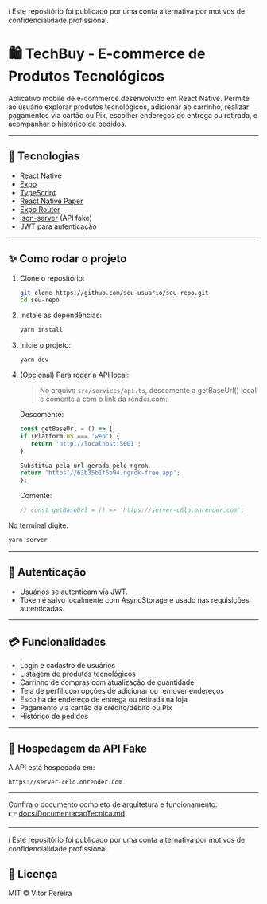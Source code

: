 ℹ️ Este repositório foi publicado por uma conta alternativa por motivos de confidencialidade profissional.

# 🛍️ TechBuy - E-commerce de Produtos Tecnológicos

Aplicativo mobile de e-commerce desenvolvido em React Native. Permite ao usuário explorar produtos tecnológicos, adicionar ao carrinho, realizar pagamentos via cartão ou Pix, escolher endereços de entrega ou retirada, e acompanhar o histórico de pedidos.

---

## 📲 Tecnologias

- [React Native](https://reactnative.dev/)
- [Expo](https://expo.dev/)
- [TypeScript](https://www.typescriptlang.org/)
- [React Native Paper](https://callstack.github.io/react-native-paper/)
- [Expo Router](https://expo.github.io/router/)
- [json-server](https://github.com/typicode/json-server) (API fake)
- JWT para autenticação

---

## ✨ Como rodar o projeto

1. Clone o repositório:

   ```bash
   git clone https://github.com/seu-usuario/seu-repo.git
   cd seu-repo
   ```

2. Instale as dependências:

   ```bash
   yarn install
   ```

3. Inicie o projeto:

   ```bash
   yarn dev
   ```

4. (Opcional) Para rodar a API local:

   > No arquivo `src/services/api.ts`, descomente a getBaseUrl() local e comente a com o link da render.com:

   Descomente:

   ```ts
   const getBaseUrl = () => {
   if (Platform.OS === 'web') {
      return 'http://localhost:5001';
   }

   Substitua pela url gerada pelo ngrok
   return 'https://63b35b1f6b94.ngrok-free.app';
   };
   ```

   Comente:

   ```ts
   // const getBaseUrl = () => 'https://server-c6lo.onrender.com';
   ```

No terminal digite:

```bash
yarn server
```

---

## 🔐 Autenticação

- Usuários se autenticam via JWT.
- Token é salvo localmente com AsyncStorage e usado nas requisições autenticadas.

---

## 💳 Funcionalidades

- Login e cadastro de usuários
- Listagem de produtos tecnológicos
- Carrinho de compras com atualização de quantidade
- Tela de perfil com opções de adicionar ou remover endereços
- Escolha de endereço de entrega ou retirada na loja
- Pagamento via cartão de crédito/débito ou Pix
- Histórico de pedidos

---

## 📆 Hospedagem da API Fake

A API está hospedada em:

```
https://server-c6lo.onrender.com
```

---

Confira o documento completo de arquitetura e funcionamento:  
👉 [docs/DocumentacaoTecnica.md](docs/DocumentacaoTecnica.md)

---

ℹ️ Este repositório foi publicado por uma conta alternativa por motivos de confidencialidade profissional.

## 📄 Licença

MIT © Vitor Pereira
